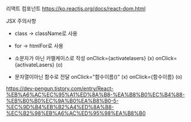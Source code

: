 리액트 컴포넌트
https://ko.reactjs.org/docs/react-dom.html

JSX 주의사항
- class -> className로 사용
- for -> htmlFor로 사용

- 소문자가 아닌 카멜케이스로 작성
onClick={activatelasers} (x)
onClick={activateLasers} (o)

- 문자열이아닌 함수로 전달
onClick="함수이름()" (x) 
onClick={함수이름} (o)

https://dev-pengun.tistory.com/entry/React-%EB%A6%AC%EC%95%A1%ED%8A%B8-%EA%B8%B0%EC%B4%88-%EB%B0%B0%EC%9A%B0%EA%B8%B0-5-%EC%9D%B4%EB%B2%A4%ED%8A%B8-%EC%B2%98%EB%A6%AC%ED%95%98%EA%B8%B0